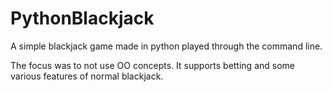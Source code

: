 # PythonBlackjack
A simple blackjack game made in python played through the command line.

The focus was to not use OO concepts. It supports betting and some various features of normal blackjack.
